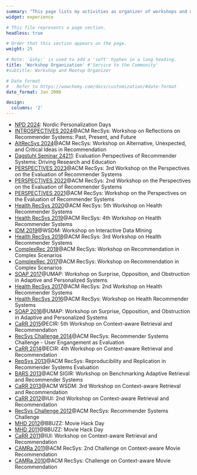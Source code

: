 ```yaml
---
summary: "This page lists my activities as organizer of workshops and meetups."  # Add a page description.
widget: experience

# This file represents a page section.
headless: true

# Order that this section appears on the page.
weight: 25

# Note: `&shy;` is used to add a 'soft' hyphen in a long heading.
title: 'Workshop Organization' #'Service to the Community'
#subtitle: Workshop and Meetup Organizer

# Date format
#   Refer to https://wowchemy.com/docs/customization/#date-format
date_format: Jan 2006

design:
  columns: '2'
---
```

- [NPD 2024](https://personalizationday.github.io/2024/): Nordic Personalization Days
- [INTROSPECTIVES 2024](https://introspectives.github.io/2024/)@ACM RecSys: Workshop on Reflections on Recommender Systems: Past, Present, and Future
- [AltRecSys 2024](https://altrecsys.github.io/)@ACM RecSys: Workshop on Alternative, Unexpected, and Critical Ideas in Recommendation
- [Dagstuhl Seminar 24211](https://www.dagstuhl.de/24211): Evaluation Perspectives of Recommender Systems: Driving Research and Education
- [PERSPECTIVES 2023](https://perspectives-ws.github.io/2023/)@ACM RecSys: 3rd Workshop on the Perspectives on the Evaluation of Recommender Systems
- [PERSPECTIVES 2022](https://perspectives-ws.github.io/2022/)@ACM RecSys: 2nd Workshop on the Perspectives on the Evaluation of Recommender Systems
- [PERSPECTIVES 2021](https://perspectives-ws.github.io/2021/)@ACM RecSys: Workshop on the Perspectives on the Evaluation of Recommender Systems
- [Health RecSys 2020](https://healthrecsys.github.io/2020/)@ACM RecSys: 5th Workshop on Health Recommender Systems
- [Health RecSys 2019](https://healthrecsys.github.io/2019/)@ACM RecSys: 4th Workshop on Health Recommender Systems
- [IDM 2019](https://idatamining.github.io/2019/)@WSDM: Workshop on Interactive Data Mining
- [Health RecSys 2018](https://healthrecsys.github.io/2018/)@ACM RecSys: 3rd Workshop on Health Recommender Systems
- [ComplexRec 2018](http://toinebogers.com/workshops/complexrec2018/)@ACM RecSys: Workshop on Recommendation in Complex Scenarios
- [ComplexRec 2017](http://toinebogers.com/complexrec2017/)@ACM RecSys: Workshop on Recommendation in Complex Scenarios
- [SOAP 2017](https://soapworkshop2017.wordpress.com/)@UMAP: Workshop on Surprise, Opposition, and Obstruction in Adaptive and Personalized Systems
- [Health RecSys 2017](http://ceur-ws.org/Vol-1953/)@ACM RecSys: 2nd Workshop on Health Recommender Systems
- [Health RecSys 2016](https://web.archive.org/web/20170721141145/http://132.199.138.79/healthrecsys/)@ACM RecSys: Workshop on Health Recommender Systems
- [SOAP 2016](https://soapworkshop2016.wordpress.com/)@UMAP: Workshop on Surprise, Opposition, and Obstruction in Adaptive and Personalized Systems
- [CaRR 2015](https://web.archive.org/web/20160306232727/http://carr-workshop.org/)@ECIR: 5th Workshop on Context-aware Retrieval and Recommendation
- [RecSys Challenge 2014](https://2014.recsyschallenge.com/)@ACM RecSys: Recommender Systems Challenge - User Engangement as Evaluation
- [CaRR 2014](https://web.archive.org/web/20140703015815/http://carr-workshop.org/)@ECIR: 4th Workshop on Context-aware Retrieval and Recommendation
- [RepSys 2013](https://web.archive.org/web/20160614073437/https://repsys.project.cwi.nl/)@ACM RecSys: Reproducibility and Replication in Recommender Systems Evaluation
- [BARS 2013](https://web.archive.org/web/20130726090001/http://www.bars-workshop.org/)@ACM SIGIR: Workshop on Benchmarking Adaptive Retrieval and Recommender Systems
- [CaRR 2013](https://web.archive.org/web/20130705181207/http://carr-workshop.org/)@ACM WSDM: 3rd Workshop on Context-aware Retrieval and Recommendation
- [CaRR 2012](https://web.archive.org/web/20120519171224/http://carr-workshop.org/)@IUI: 2nd Workshop on Context-aware Retrieval and Recommendation
- [RecSys Challenge 2012](https://2012.recsyschallenge.com/)@ACM RecSys: Recommender Systems Challenge
- [MHD 2012](https://web.archive.org/web/20130330030852/http://www.moviehackday.com/)@BBUZZ: Movie Hack Day
- [MHD 2011](https://web.archive.org/web/20120130024759/http://moviehackday.com/)@BBUZZ: Movie Hack Day
- [CaRR 2011](https://web.archive.org/web/20120320010902/http://www.dai-labor.de/carr2011/)@IUI: Workshop on Context-aware Retrieval and Recommendation
- [CAMRa 2011](http://2011.recsyschallenge.com/)@ACM RecSys: 2nd Challenge on Context-aware Movie Recommendation
- [CAMRa 2010](http://2010.recsyschallenge.com/)@ACM RecSys: Challenge on Context-aware Movie Recommendation
